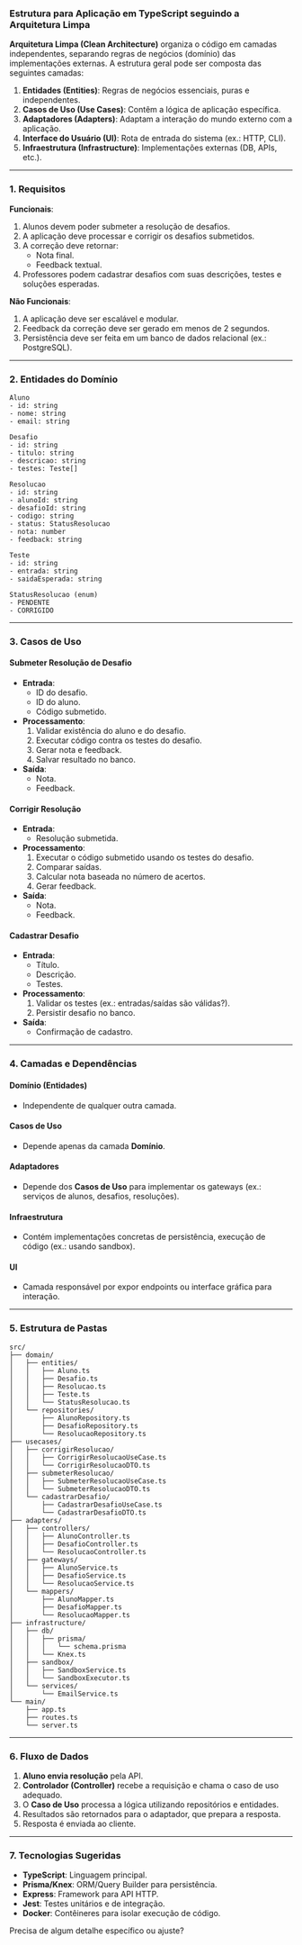 ### Estrutura para Aplicação em TypeScript seguindo a Arquitetura Limpa

**Arquitetura Limpa (Clean Architecture)** organiza o código em camadas independentes, separando regras de negócios (domínio) das implementações externas. A estrutura geral pode ser composta das seguintes camadas:

1. **Entidades (Entities)**: Regras de negócios essenciais, puras e independentes.
2. **Casos de Uso (Use Cases)**: Contêm a lógica de aplicação específica.
3. **Adaptadores (Adapters)**: Adaptam a interação do mundo externo com a aplicação.
4. **Interface do Usuário (UI)**: Rota de entrada do sistema (ex.: HTTP, CLI).
5. **Infraestrutura (Infrastructure)**: Implementações externas (DB, APIs, etc.).

---

### 1. **Requisitos**
**Funcionais**:
1. Alunos devem poder submeter a resolução de desafios.
2. A aplicação deve processar e corrigir os desafios submetidos.
3. A correção deve retornar:
   - Nota final.
   - Feedback textual.
4. Professores podem cadastrar desafios com suas descrições, testes e soluções esperadas.

**Não Funcionais**:
1. A aplicação deve ser escalável e modular.
2. Feedback da correção deve ser gerado em menos de 2 segundos.
3. Persistência deve ser feita em um banco de dados relacional (ex.: PostgreSQL).

---

### 2. **Entidades do Domínio**
```plaintext
Aluno
- id: string
- nome: string
- email: string

Desafio
- id: string
- titulo: string
- descricao: string
- testes: Teste[]

Resolucao
- id: string
- alunoId: string
- desafioId: string
- codigo: string
- status: StatusResolucao
- nota: number
- feedback: string

Teste
- id: string
- entrada: string
- saidaEsperada: string

StatusResolucao (enum)
- PENDENTE
- CORRIGIDO
```

---

### 3. **Casos de Uso**
#### Submeter Resolução de Desafio
- **Entrada**:
  - ID do desafio.
  - ID do aluno.
  - Código submetido.
- **Processamento**:
  1. Validar existência do aluno e do desafio.
  2. Executar código contra os testes do desafio.
  3. Gerar nota e feedback.
  4. Salvar resultado no banco.
- **Saída**:
  - Nota.
  - Feedback.

#### Corrigir Resolução
- **Entrada**:
  - Resolução submetida.
- **Processamento**:
  1. Executar o código submetido usando os testes do desafio.
  2. Comparar saídas.
  3. Calcular nota baseada no número de acertos.
  4. Gerar feedback.
- **Saída**:
  - Nota.
  - Feedback.

#### Cadastrar Desafio
- **Entrada**:
  - Título.
  - Descrição.
  - Testes.
- **Processamento**:
  1. Validar os testes (ex.: entradas/saídas são válidas?).
  2. Persistir desafio no banco.
- **Saída**:
  - Confirmação de cadastro.

---

### 4. **Camadas e Dependências**
#### Domínio (Entidades)
- Independente de qualquer outra camada.

#### Casos de Uso
- Depende apenas da camada **Domínio**.

#### Adaptadores
- Depende dos **Casos de Uso** para implementar os gateways (ex.: serviços de alunos, desafios, resoluções).

#### Infraestrutura
- Contém implementações concretas de persistência, execução de código (ex.: usando sandbox).

#### UI
- Camada responsável por expor endpoints ou interface gráfica para interação.

---

### 5. **Estrutura de Pastas**
```
src/
├── domain/
│   ├── entities/
│   │   ├── Aluno.ts
│   │   ├── Desafio.ts
│   │   ├── Resolucao.ts
│   │   ├── Teste.ts
│   │   └── StatusResolucao.ts
│   └── repositories/
│       ├── AlunoRepository.ts
│       ├── DesafioRepository.ts
│       └── ResolucaoRepository.ts
├── usecases/
│   ├── corrigirResolucao/
│   │   ├── CorrigirResolucaoUseCase.ts
│   │   └── CorrigirResolucaoDTO.ts
│   ├── submeterResolucao/
│   │   ├── SubmeterResolucaoUseCase.ts
│   │   └── SubmeterResolucaoDTO.ts
│   └── cadastrarDesafio/
│       ├── CadastrarDesafioUseCase.ts
│       └── CadastrarDesafioDTO.ts
├── adapters/
│   ├── controllers/
│   │   ├── AlunoController.ts
│   │   ├── DesafioController.ts
│   │   └── ResolucaoController.ts
│   ├── gateways/
│   │   ├── AlunoService.ts
│   │   ├── DesafioService.ts
│   │   └── ResolucaoService.ts
│   └── mappers/
│       ├── AlunoMapper.ts
│       ├── DesafioMapper.ts
│       └── ResolucaoMapper.ts
├── infrastructure/
│   ├── db/
│   │   ├── prisma/
│   │   │   └── schema.prisma
│   │   └── Knex.ts
│   ├── sandbox/
│   │   ├── SandboxService.ts
│   │   └── SandboxExecutor.ts
│   └── services/
│       └── EmailService.ts
└── main/
    ├── app.ts
    ├── routes.ts
    └── server.ts
```

---

### 6. **Fluxo de Dados**
1. **Aluno envia resolução** pela API.
2. **Controlador (Controller)** recebe a requisição e chama o caso de uso adequado.
3. O **Caso de Uso** processa a lógica utilizando repositórios e entidades.
4. Resultados são retornados para o adaptador, que prepara a resposta.
5. Resposta é enviada ao cliente.

---

### 7. **Tecnologias Sugeridas**
- **TypeScript**: Linguagem principal.
- **Prisma/Knex**: ORM/Query Builder para persistência.
- **Express**: Framework para API HTTP.
- **Jest**: Testes unitários e de integração.
- **Docker**: Contêineres para isolar execução de código.

Precisa de algum detalhe específico ou ajuste?